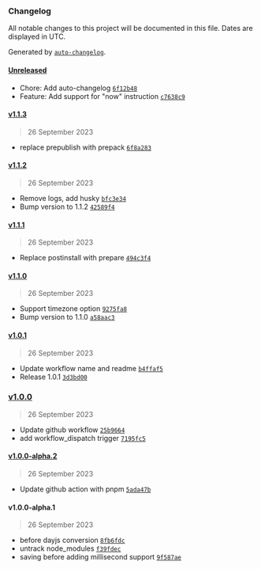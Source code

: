 ### Changelog

All notable changes to this project will be documented in this file. Dates are displayed in UTC.

Generated by [`auto-changelog`](https://github.com/CookPete/auto-changelog).

#### [Unreleased](https://github.com/Matthematic/snaptime/compare/v1.1.3...HEAD)

- Chore: Add auto-changelog [`6f12b48`](https://github.com/Matthematic/snaptime/commit/6f12b48733202e9af822e50e49daf956f149772d)
- Feature: Add support for "now" instruction [`c7638c9`](https://github.com/Matthematic/snaptime/commit/c7638c9fa996d2032dda7ca76e6ce604e3642c9c)

#### [v1.1.3](https://github.com/Matthematic/snaptime/compare/v1.1.2...v1.1.3)

> 26 September 2023

- replace prepublish with prepack [`6f8a283`](https://github.com/Matthematic/snaptime/commit/6f8a2836f87dd707f572b629eb20c03f555f6ba8)

#### [v1.1.2](https://github.com/Matthematic/snaptime/compare/v1.1.1...v1.1.2)

> 26 September 2023

- Remove logs, add husky [`bfc3e34`](https://github.com/Matthematic/snaptime/commit/bfc3e349f517bfb1f3643f45a50fd6f30d10847b)
- Bump version to 1.1.2 [`42589f4`](https://github.com/Matthematic/snaptime/commit/42589f469f7b64391db587bbea11d4c1a247edcb)

#### [v1.1.1](https://github.com/Matthematic/snaptime/compare/v1.1.0...v1.1.1)

> 26 September 2023

- Replace postinstall with prepare [`494c3f4`](https://github.com/Matthematic/snaptime/commit/494c3f41433dcc11b0ee841c60cf5e5b480bff2f)

#### [v1.1.0](https://github.com/Matthematic/snaptime/compare/v1.0.1...v1.1.0)

> 26 September 2023

- Support timezone option [`9275fa8`](https://github.com/Matthematic/snaptime/commit/9275fa867a44959eb64267259751a416f38804cd)
- Bump version to 1.1.0 [`a58aac3`](https://github.com/Matthematic/snaptime/commit/a58aac3e7ea505f4257ef45a6290eff9b67544e9)

#### [v1.0.1](https://github.com/Matthematic/snaptime/compare/v1.0.0...v1.0.1)

> 26 September 2023

- Update workflow name and readme [`b4ffaf5`](https://github.com/Matthematic/snaptime/commit/b4ffaf5d6f788603282e07742442a90844d95518)
- Release 1.0.1 [`3d3bd00`](https://github.com/Matthematic/snaptime/commit/3d3bd00b7385cb102ca4a7a634446bf4d84a25eb)

### [v1.0.0](https://github.com/Matthematic/snaptime/compare/v1.0.0-alpha.2...v1.0.0)

> 26 September 2023

- Update github workflow [`25b9664`](https://github.com/Matthematic/snaptime/commit/25b9664175779c988ad512b71a0f013dfce57b0a)
- add workflow_dispatch trigger [`7195fc5`](https://github.com/Matthematic/snaptime/commit/7195fc595db22f9092f24ff2d2ed9f00a42d9e5c)

#### [v1.0.0-alpha.2](https://github.com/Matthematic/snaptime/compare/v1.0.0-alpha.1...v1.0.0-alpha.2)

> 26 September 2023

- Update github action with pnpm [`5ada47b`](https://github.com/Matthematic/snaptime/commit/5ada47b348b8b0f4aa350360457bf98346b6ef7c)

#### v1.0.0-alpha.1

> 26 September 2023

- before dayjs conversion [`8fb6fdc`](https://github.com/Matthematic/snaptime/commit/8fb6fdcb707259cc5b42f659345d7885b175ed9d)
- untrack node_modules [`f39fdec`](https://github.com/Matthematic/snaptime/commit/f39fdec125ae94ad85f55c537ed4c8529fd99991)
- saving before adding millisecond support [`9f587ae`](https://github.com/Matthematic/snaptime/commit/9f587aef437b344bf24a517ef2b178f8d3945234)
